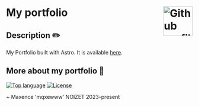 # My portfolio <img href="https://github.com/mqxewww/portfolio" src="https://avatars.githubusercontent.com/u/89202276?v=4" width="80px" alt="Github profile picture" align="right">

## Description :pencil2:

My Portfolio built with Astro. It is available [here](https://mqxewww.dev).

## More about my portfolio :memo:

[![Top language](https://img.shields.io/github/languages/top/mqxewww/portfolio?color=FA9C1B&style=for-the-badge)](https://github.com/mqxewww/portfolio/search?l=astro)
[![License](https://img.shields.io/github/license/mqxewww/portfolio?style=for-the-badge)](https://github.com/mqxewww/portfolio/blob/main/LICENSE.md)

~ Maxence 'mqxewww' NOIZET 2023-present
